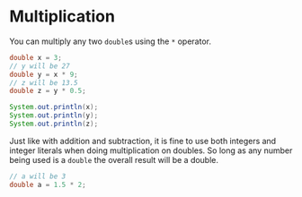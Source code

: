 # Multiplication

You can multiply any two `double`s using the `*` operator.

```java
double x = 3;
// y will be 27
double y = x * 9;
// z will be 13.5
double z = y * 0.5;

System.out.println(x);
System.out.println(y);
System.out.println(z);
```

Just like with addition and subtraction, it is fine to use both integers and integer literals when doing
multiplication on doubles. So long as any number being used is a `double` the overall result will be a double.

```java
// a will be 3
double a = 1.5 * 2;
```
